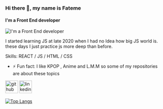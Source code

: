 ### Hi there 👋, my name is Fateme
#### I'm  a Front End developer
![I'm  a Front End developer](https://s20.picofile.com/file/8445572268/85269.jpg)

 I started learning JS at late 2020 when I had no Idea how big JS world is. these days I just practice js more deep than before.

Skills: REACT / JS / HTML / CSS

- ⚡ Fun fact: I like KPOP , Anime and L.M.M so some of my repositories are about these topics 


[<img src='https://cdn.jsdelivr.net/npm/simple-icons@3.0.1/icons/github.svg' alt='github' height='40'>](https://github.com/fatemeKholousi)  [<img src='https://cdn.jsdelivr.net/npm/simple-icons@3.0.1/icons/linkedin.svg' alt='linkedin' height='40'>](https://www.linkedin.com/in/fateme-kholousi-5234791aa/)  

[![Top Langs](https://github-readme-stats.vercel.app/api/top-langs/?username=fatemeKholousi)](https://github.com/anuraghazra/github-readme-stats)


